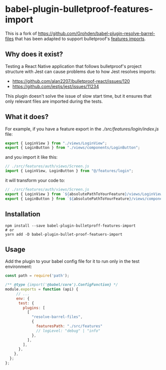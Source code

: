 # babel-plugin-bulletproof-features-import

This is a fork of https://github.com/Grohden/babel-plugin-resolve-barrel-files that has been adapted to support bulletproof's [features imports](https://github.com/alan2207/bulletproof-react/blob/master/docs/project-structure.md).

## Why does it exist?

Testing a React Native application that follows bulletproof's project structure with Jest can cause problems due to how Jest resolves imports:

- https://github.com/alan2207/bulletproof-react/issues/120
- https://github.com/jestjs/jest/issues/11234

This plugin doesn't solve the issue of slow start time, but it ensures that only relevant files are imported during the tests.

## What it does?

For example, if you have a feature export in the _./src/features/login/index.js_ file:

```js
export { LoginView } from "./views/LoginView";
export { LoginButton } from "./views/components/LoginButton";
```

and you import it like this:

```js
// ./src/features/auth/views/Screen.js
import { LoginView, LoginButton } from "@/features/login";
```

it will transform your code to:

```js
// ./src/features/auth/views/Screen.js
export { LoginView } from `${absolutePathToYourFeature}/views/LoginView`
export { LoginButton } from `${absolutePathToYourFeature}/views/components/LoginButton`
```


## Installation

```
npm install --save babel-plugin-bulletproff-features-import
# or
yarn add -D babel-plugin-bullet-proof-featuers-import
```

## Usage

Add the plugin to your babel config file for it to run only in the test environment:

```js
const path = require('path');

/** @type {import('@babel/core').ConfigFunction} */
module.exports = function (api) {
     // ...
     env: {
      test: {
        plugins: [
          [
            "resolve-barrel-files",
            {
              featuresPath: "./src/features"
              // logLevel: "debug" | "info"
            },
          ],
        ],
      },
    },
  };
};

```
